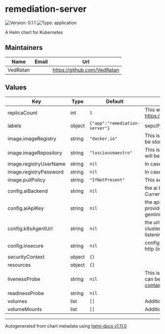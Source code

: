 # remediation-server

![Version: 0.1.1](https://img.shields.io/badge/Version-0.1.1-informational?style=flat-square) ![Type: application](https://img.shields.io/badge/Type-application-informational?style=flat-square)

A Helm chart for Kubernetes

## Maintainers

| Name | Email | Url |
| ---- | ------ | --- |
| VedRatan |  | <https://github.com/VedRatan> |

## Values

| Key | Type | Default | Description |
|-----|------|---------|-------------|
| replicaCount | int | `1` | This will set the replicaset count more information can be found here: https://kubernetes.io/docs/concepts/workloads/controllers/replicaset/ |
| labels | object | `{"app":"remediation-server"}` | sepcify labels to the deployment |
| image.imageRegistry | string | `"docker.io"` | This is the URL of the Docker registry where the container image will be stored. |
| image.imageRepository | string | `"lusciousmaestro"` | This is the name of the Docker repository where the container image will be stored. |
| image.registryUserName | string | `nil` | In case of private registry you can specify the registry user name. |
| image.registryPassword | string | `nil` | In case of private registry you can specify the registry password. |
| image.pullPolicy | string | `"IfNotPresent"` | This sets the pull policy for images. |
| config.aiBackend | string | `nil` | the ai backend to provide remediation ex: gemini, openai, cohere etc. Currently supported - gemini (optional) |
| config.aiApiKey | string | `nil` | the apiKey for the ai backend (required) (by default you need to provide the gemini api key if aiBackend field is left empty or set to gemini.) |
| config.k8sAgentUrl | string | `nil` | the url of the k8sAgent service to apply the remediated YAML in k8s-cluster. (required) ex: <ip>:<port> (omit the port field if k8s-agent service is listening on port 80) |
| config.insecure | string | `nil` | configure the remediation-service to use https (insecure: false) or http (insecure: true) to communicate to k8s-agent-service (optional) |
| securityContext | object | `{}` |  |
| resources | object | `{}` |  |
| livenessProbe | string | `nil` | This is to setup the liveness and readiness probes more information can be found here: https://kubernetes.io/docs/tasks/configure-pod-container/configure-liveness-readiness-startup-probes/ |
| readinessProbe | string | `nil` |  |
| volumes | list | `[]` | Additional volumes on the output Deployment definition. |
| volumeMounts | list | `[]` | Additional volumeMounts on the output Deployment definition. |

----------------------------------------------
Autogenerated from chart metadata using [helm-docs v1.11.0](https://github.com/norwoodj/helm-docs/releases/v1.11.0)
